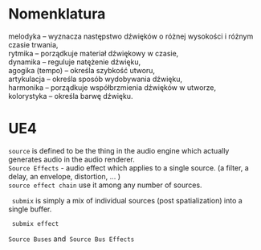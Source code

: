 # Nomenklatura

melodyka – wyznacza następstwo dźwięków o różnej wysokości i różnym czasie trwania,  
rytmika – porządkuje materiał dźwiękowy w czasie,  
dynamika – reguluje natężenie dźwięku,  
agogika (tempo) – określa szybkość utworu,  
artykulacja – określa sposób wydobywania dźwięku,  
harmonika – porządkuje współbrzmienia dźwięków w utworze,  
kolorystyka – określa barwę dźwięku.  

# UE4



`source` is defined to be the thing in the audio engine which actually generates audio in the audio renderer.  
`Source Effects` - audio effect which applies to a single source. (a filter, a delay, an envelope, distortion,  ... )  
 `source effect chain`   use it among any number of sources.  

` submix` is simply a mix of individual sources (post spatialization) into a single buffer.  

` submix effect`  


`Source Buses` and` Source Bus Effects`  
